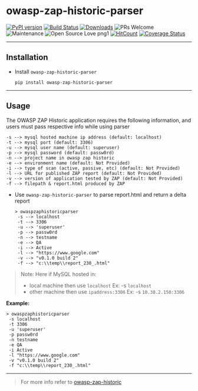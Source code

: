 # owasp-zap-historic-parser

[![PyPI version](https://badge.fury.io/py/owasp-zap-historic-parser.svg)](https://badge.fury.io/py/owasp-zap-historic-parser)
[![Build Status](https://github.com/Accruent/owasp-zap-historic-parser/workflows/run-tests/badge.svg?branch=master)](https://github.com/Accruent/owasp-zap-historic-parser/actions?query=workflow%3Arun-tests)
[![Downloads](https://pepy.tech/badge/owasp-zap-historic-parser)](https://pepy.tech/project/owasp-zap-historic-parser)
![PRs Welcome](https://img.shields.io/badge/PRs-welcome-brightgreen.svg?style=flat-square)
![Maintenance](https://img.shields.io/badge/Maintained%3F-yes-green.svg)
![Open Source Love png1](https://badges.frapsoft.com/os/v1/open-source.png?v=103)
[![HitCount](http://hits.dwyl.com/Accruent/owasp-zap-historic-parser.svg)](http://hits.dwyl.com/Accruent/owasp-zap-historic-parser)
[![Coverage Status](https://coveralls.io/repos/github/Accruent/owasp-zap-historic-parser/badge.svg?branch=master)](https://coveralls.io/github/Accruent/owasp-zap-historic-parser?branch=master)

---

## Installation

 - Install `owasp-zap-historic-parser` 

    ```
    pip install owasp-zap-historic-parser
    ```

--- 

## Usage

   The OWASP ZAP Historic application requires the following information, and users must pass respective info while using parser

    -s --> mysql hosted machine ip address (default: localhost)
    -t --> mysql port (default: 3306)
    -u --> mysql user name (default: superuser)
    -p --> mysql password (default: passw0rd)
    -n --> project name in owasp zap historic
    -e --> environment name (default: Not Provided)
    -i --> type of scan (active, passive, etc) (default: Not Provided)
    -l --> URL for published ZAP report (default: Not Provided)
    -v --> version of application tested by ZAP (default: Not Provided)
    -f --> filepath & report.html produced by ZAP

 - Use `owasp-zap-historic-parser` to parse report.html and return a delta report

   ```
   > owaspzaphistoricparser
    -s --> localhost
    -t --> 3306
    -u --> 'superuser'
    -p --> passw0rd
    -n --> testname
    -e --> QA
    -i --> Active
    -l --> "https://www.google.com"
    -v --> "v0.1.0 build 2"
    -f --> "c:\\temp\\report_230_.html"
   ```
> Note: Here if MySQL hosted in:
>  - local machine then use `localhost` Ex: -s `localhost`
>  - other machine then use `ipaddress:3306` Ex: -s `10.30.2.150:3306`

   __Example:__
   ```
   > owaspzaphistoricparser
    -s localhost
    -t 3306
    -u 'superuser'
    -p passw0rd
    -n testname
    -e QA
    -i Active
    -l "https://www.google.com"
    -v "v0.1.0 build 2"
    -f "c:\\temp\\report_230_.html"
   ```

---

> For more info refer to [owasp-zap-historic](https://github.com/Accruent/owasp-zap-historic)